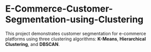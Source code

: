 # E-Commerce-Customer-Segmentation-using-Clustering
This project demonstrates customer segmentation for e-commerce platforms using three clustering algorithms: **K-Means**, **Hierarchical Clustering**, and **DBSCAN**. 
